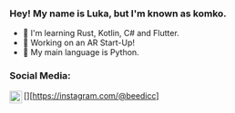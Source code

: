 ### Hey! My name is Luka, but I'm known as komko.

- 🔭 I'm learning Rust, Kotlin, C# and Flutter.
- 🚀 Working on an AR Start-Up!
- 🐍 My main language is Python.

### Social Media:
[<img align="left" alt="Instagram" width="22px" src="https://cdn.jsdelivr.net/npm/simple-icons@v3/icons/instagram.svg" />][https://instagram.com/@beedicc]
